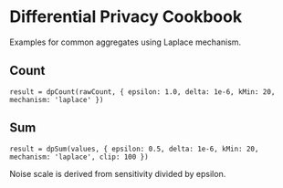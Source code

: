 # Differential Privacy Cookbook

Examples for common aggregates using Laplace mechanism.

## Count
```
result = dpCount(rawCount, { epsilon: 1.0, delta: 1e-6, kMin: 20, mechanism: 'laplace' })
```

## Sum
```
result = dpSum(values, { epsilon: 0.5, delta: 1e-6, kMin: 20, mechanism: 'laplace', clip: 100 })
```

Noise scale is derived from sensitivity divided by epsilon.
